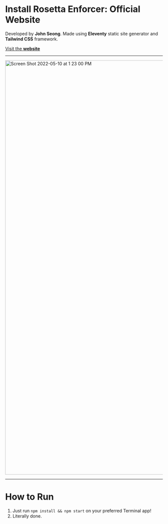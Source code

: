 # Install Rosetta Enforcer: Official Website
 Developed by **John Seong**. Made using **Eleventy** static site generator and **Tailwind CSS** framework.
 
 [Visit the **website**](https://install-rosetta-enforcer.netlify.app)
 
 ---
 
 <img width="1327" alt="Screen Shot 2022-05-10 at 1 23 00 PM" src="https://user-images.githubusercontent.com/35755386/167686666-f4e05157-2a7b-4f10-b2fd-7c1b5906b542.png">

 ---

 # How to Run
 1. Just run ```npm install && npm start``` on your preferred Terminal app!
 2. Literally done.
